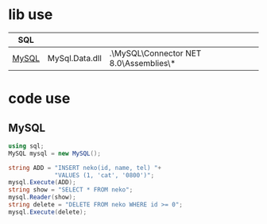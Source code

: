 # lib use
|SQL|||
|-|-|-|
|[MySQL](./MySQL.cs)|MySql.Data.dll|.\MySQL\Connector NET 8.0\Assemblies\\*|

# code use
## MySQL
```csharp
using sql;
MySQL mysql = new MySQL();

string ADD = "INSERT neko(id, name, tel) "+
             "VALUES (1, 'cat', '0800')";
mysql.Execute(ADD);
string show = "SELECT * FROM neko";
mysql.Reader(show);
string delete = "DELETE FROM neko WHERE id >= 0";
mysql.Execute(delete);
```